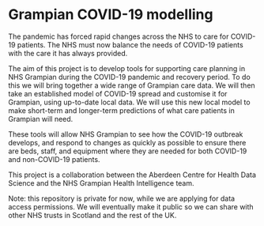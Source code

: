 # Grampian COVID-19 modelling

The pandemic has forced rapid changes across the NHS to care for COVID-19 patients. The NHS must now balance the needs of COVID-19 patients with the care it has always provided.

The aim of this project is to develop tools for supporting care planning in NHS Grampian during the COVID-19 pandemic and recovery period. To do this we will bring together a wide range of Grampian care data. We will then take an established model of COVID-19 spread and customise it for Grampian, using up-to-date local data. We will use this new local model to make short-term and longer-term predictions of what care patients in Grampian will need.

These tools will allow NHS Grampian to see how the COVID-19 outbreak develops, and respond to changes as quickly as possible to ensure there are beds, staff, and equipment where they are needed for both COVID-19 and non-COVID-19 patients.

This project is a collaboration between the Aberdeen Centre for Health Data Science and the NHS Grampian Health Intelligence team. 

Note: this repository is private for now, while we are applying for data access permissions. We will eventually make it public so we can share with other NHS trusts in Scotland and the rest of the UK.
